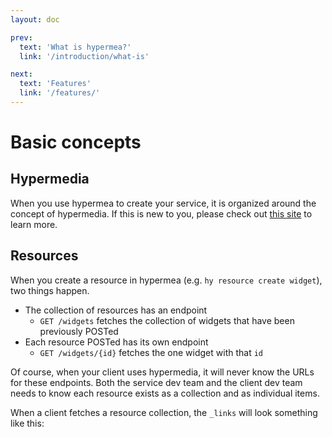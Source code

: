```yaml
---
layout: doc

prev:
  text: 'What is hypermea?'
  link: '/introduction/what-is'

next:
  text: 'Features'
  link: '/features/'
---
```


# Basic concepts

## Hypermedia
When you use hypermea to create your service, it is organized around the concept of hypermedia.  If this is new to you, please check out [this site](https://pointw-dev.github.io/hypermedia-docs) to learn more.

## Resources
When you create a resource in hypermea (e.g. `hy resource create widget`), two things happen.
* The collection of resources has an endpoint
  * `GET /widgets` fetches the collection of widgets that have been previously POSTed
* Each resource POSTed has its own endpoint
  * `GET /widgets/{id}` fetches the one widget with that `id`

Of course, when your client uses hypermedia, it will never know the URLs for these endpoints.  Both the service dev team and the client dev team needs to know each resource exists as a collection and as individual items.

When a client fetches a resource collection, the `_links` will look something like this:

```json

```
